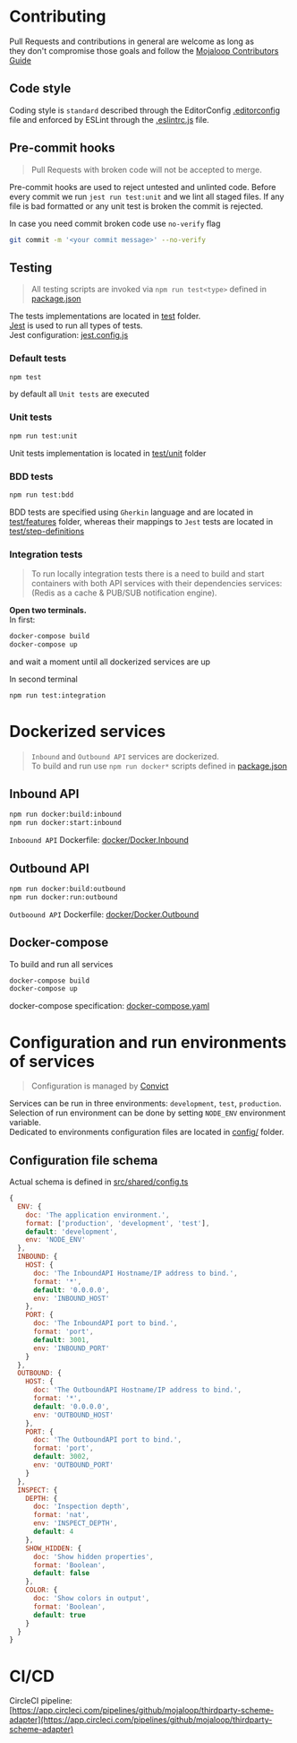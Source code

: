 # Contributing

Pull Requests and contributions in general are welcome as long as  
they don't compromise those goals and follow the [Mojaloop Contributors Guide](https://docs.mojaloop.io/documentation/contributors-guide/)

## Code style
Coding style is `standard` described through the EditorConfig [.editorconfig](./.editorconfig) file and enforced by ESLint through the [.eslintrc.js](./.eslintrc.js) file. 

## Pre-commit hooks
> Pull Requests with broken code will not be accepted to merge.

Pre-commit hooks are used to reject untested and unlinted code. Before every commit we run `jest run test:unit` and we lint all staged files. If any file is bad formatted or any unit test is broken the commit is rejected.

In case you need commit broken code use `no-verify` flag
```bash
git commit -m '<your commit message>' --no-verify
```

## Testing
> All testing scripts are invoked via `npm run test<type>` defined in [package.json](./package.json)

The tests implementations are located in [test](./test) folder.  
[Jest](http://jestjs.io/) is used to run all types of tests.  
Jest configuration: [jest.config.js](./jest.config.js)

### Default tests
```bash
npm test
```
by default all `Unit tests` are executed

### Unit tests
```bash
npm run test:unit
```
Unit tests implementation is located in [test/unit](./test/unit) folder

### BDD tests
```bash
npm run test:bdd
```
BDD tests are specified using `Gherkin` language and are located in [test/features](./test/features) folder, whereas their mappings to `Jest` tests are located in [test/step-definitions](./test/step-definitions)

### Integration tests
> To run locally integration tests there is a need to build and start containers with both API services with their dependencies services: (Redis as a cache & PUB/SUB notification engine). 

**Open two terminals.**  
In first:
```bash
docker-compose build
docker-compose up
```
and wait a moment until all dockerized services are up 

In second terminal
```bash
npm run test:integration
```

# Dockerized services
> `Inbound` and `Outbound API` services are dockerized.  
> To build and run use `npm run docker*` scripts defined in [package.json](./package.json)

## Inbound API
```bash
npm run docker:build:inbound
npm run docker:start:inbound
```
`Inboound API` Dockerfile: [docker/Docker.Inbound](./docker/Docker.Inbound)

## Outbound API
```bash
npm run docker:build:outbound
npm run docker:run:outbound
```
`Outboound API` Dockerfile: [docker/Docker.Outbound](./docker/Docker.Outbound)

## Docker-compose
To build and run all services
```bash
docker-compose build
docker-compose up
```
docker-compose specification: [docker-compose.yaml](./docker-compose.yaml)

# Configuration and run environments of services
> Configuration is managed by [Convict](https://github.com/mozilla/node-convict)

Services can be run in three environments: `development`, `test`, `production`.  
Selection of run environment can be done by setting `NODE_ENV` environment variable.  
Dedicated to environments configuration files are located in [config/](./config) folder. 

## Configuration file schema

Actual schema is defined in [src/shared/config.ts](./src/shared/config.ts)
```Javascript
{
  ENV: {
    doc: 'The application environment.',
    format: ['production', 'development', 'test'],
    default: 'development',
    env: 'NODE_ENV'
  },
  INBOUND: {
    HOST: {
      doc: 'The InboundAPI Hostname/IP address to bind.',
      format: '*',
      default: '0.0.0.0',
      env: 'INBOUND_HOST'
    },
    PORT: {
      doc: 'The InboundAPI port to bind.',
      format: 'port',
      default: 3001,
      env: 'INBOUND_PORT'
    }
  },
  OUTBOUND: {
    HOST: {
      doc: 'The OutboundAPI Hostname/IP address to bind.',
      format: '*',
      default: '0.0.0.0',
      env: 'OUTBOUND_HOST'
    },
    PORT: {
      doc: 'The OutboundAPI port to bind.',
      format: 'port',
      default: 3002,
      env: 'OUTBOUND_PORT'
    }
  },
  INSPECT: {
    DEPTH: {
      doc: 'Inspection depth',
      format: 'nat',
      env: 'INSPECT_DEPTH',
      default: 4
    },
    SHOW_HIDDEN: {
      doc: 'Show hidden properties',
      format: 'Boolean',
      default: false
    },
    COLOR: {
      doc: 'Show colors in output',
      format: 'Boolean',
      default: true
    }
  }
}
```

# CI/CD
CircleCI pipeline: [https://app.circleci.com/pipelines/github/mojaloop/thirdparty-scheme-adapter](https://app.circleci.com/pipelines/github/mojaloop/thirdparty-scheme-adapter)